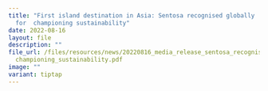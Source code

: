 ```yaml
---
title: "First island destination in Asia: Sentosa recognised globally
  for  championing sustainability"
date: 2022-08-16
layout: file
description: ""
file_url: /files/resources/news/20220816_media_release_sentosa_recognised_globally_for
  championing_sustainability.pdf
image: ""
variant: tiptap
---
```

